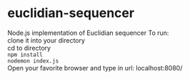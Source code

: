 # euclidian-sequencer
Node.js implementation of Euclidian sequencer
To run:\
clone it into your directory\
cd to directory\
<code>npm install</code>\
<code>nodemon index.js</code>\
Open your favorite browser and type in url: localhost:8080/
